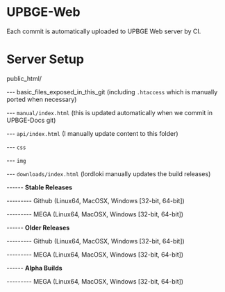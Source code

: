 # UPBGE-Web

Each commit is automatically uploaded to UPBGE Web server by CI.

# Server Setup

public_html/

--- basic_files_exposed_in_this_git (including `.htaccess` which is manually ported when necessary)

--- `manual/index.html` (this is updated automatically when we commit in UPBGE-Docs git)

--- `api/index.html` (I manually update content to this folder)

--- `css`

--- `img`

--- `downloads/index.html` (lordloki manually updates the build releases)

------ **Stable Releases**

--------- Github (Linux64, MacOSX, Windows [32-bit, 64-bit])

--------- MEGA (Linux64, MacOSX, Windows [32-bit, 64-bit])

------ **Older Releases**

--------- Github (Linux64, MacOSX, Windows [32-bit, 64-bit])

--------- MEGA (Linux64, MacOSX, Windows [32-bit, 64-bit])

------ **Alpha Builds**

--------- MEGA (Linux64, MacOSX, Windows [32-bit, 64-bit])
